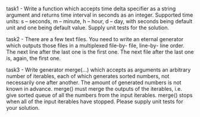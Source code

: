 task1 - Write a function which accepts time delta specifier as a string argument and returns time
interval in seconds as an integer. Supported time units: s – seconds, m – minute, h – hour, d –
day, with seconds being default unit and one being default value. Supply unit tests for the
solution.

task2 - There are a few text files. You need to write an eternal generator which outputs those files in a
multiplexed file-by- file, line-by- line order. The next line after the last one is the first one. The
next file after the last one is, again, the first one.

task3 - Write generator merge(…) which accepts as arguments an arbitrary number of iterables, each of
which generates sorted numbers, not necessarily one after another. The amount of generated
numbers is not known in advance. merge() must merge the outputs of the iterables, i.e. give
sorted queue of all the numbers from the input iterables. merge() stops when all of the input
iterables have stopped. Please supply unit tests for your solution.

